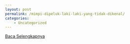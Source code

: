 ```yaml
---
layout: post
permalink: /mimpi-dipeluk-laki-laki-yang-tidak-dikenal/
categories:
    - Uncategorized
---
```


[Baca Selengkapnya](/07)